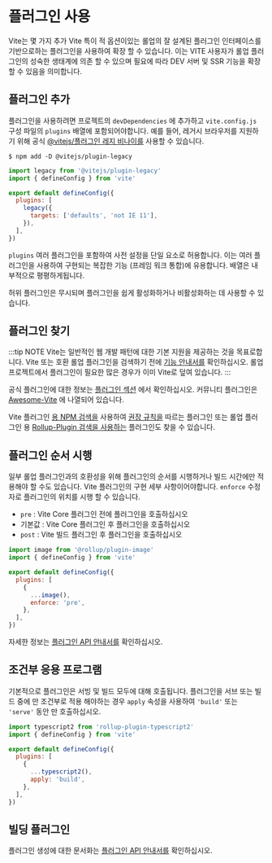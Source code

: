 # 플러그인 사용

Vite는 몇 가지 추가 Vite 특이 적 옵션이있는 롤업의 잘 설계된 플러그인 인터페이스를 기반으로하는 플러그인을 사용하여 확장 할 수 있습니다. 이는 VITE 사용자가 롤업 플러그인의 성숙한 생태계에 의존 할 수 있으며 필요에 따라 DEV 서버 및 SSR 기능을 확장 할 수 있음을 의미합니다.

## 플러그인 추가

플러그인을 사용하려면 프로젝트의 `devDependencies` 에 추가하고 `vite.config.js` 구성 파일의 `plugins` 배열에 포함되어야합니다. 예를 들어, 레거시 브라우저를 지원하기 위해 공식 [@vitejs/플러그인 레지 비나이를](https://github.com/vitejs/vite/tree/main/packages/plugin-legacy) 사용할 수 있습니다.

```
$ npm add -D @vitejs/plugin-legacy
```

```js twoslash [vite.config.js]
import legacy from '@vitejs/plugin-legacy'
import { defineConfig } from 'vite'

export default defineConfig({
  plugins: [
    legacy({
      targets: ['defaults', 'not IE 11'],
    }),
  ],
})
```

`plugins` 여러 플러그인을 포함하여 사전 설정을 단일 요소로 허용합니다. 이는 여러 플러그인을 사용하여 구현되는 복잡한 기능 (프레임 워크 통합)에 유용합니다. 배열은 내부적으로 평평하게됩니다.

허위 플러그인은 무시되며 플러그인을 쉽게 활성화하거나 비활성화하는 데 사용할 수 있습니다.

## 플러그인 찾기

:::tip NOTE
Vite는 일반적인 웹 개발 패턴에 대한 기본 지원을 제공하는 것을 목표로합니다. Vite 또는 호환 롤업 플러그인을 검색하기 전에 [기능 안내서를](../guide/features.md) 확인하십시오. 롤업 프로젝트에서 플러그인이 필요한 많은 경우가 이미 Vite로 덮여 있습니다.
:::

공식 플러그인에 대한 정보는 [플러그인 섹션](../plugins/) 에서 확인하십시오. 커뮤니티 플러그인은 [Awesome-Vite](https://github.com/vitejs/awesome-vite#plugins) 에 나열되어 있습니다.

Vite 플러그인 [용 NPM 검색을](https://www.npmjs.com/search?q=vite-plugin&ranking=popularity) 사용하여 [권장 규칙을](./api-plugin.md#conventions) 따르는 플러그인 또는 롤업 플러그인 용 [Rollup-Plugin 검색을 사용하는](https://www.npmjs.com/search?q=rollup-plugin&ranking=popularity) 플러그인도 찾을 수 있습니다.

## 플러그인 순서 시행

일부 롤업 플러그인과의 호환성을 위해 플러그인의 순서를 시행하거나 빌드 시간에만 적용해야 할 수도 있습니다. Vite 플러그인의 구현 세부 사항이어야합니다. `enforce` 수정 자로 플러그인의 위치를 시행 할 수 있습니다.

- `pre` : Vite Core 플러그인 전에 플러그인을 호출하십시오
- 기본값 : Vite Core 플러그인 후 플러그인을 호출하십시오
- `post` : Vite 빌드 플러그인 후 플러그인을 호출하십시오

```js twoslash [vite.config.js]
import image from '@rollup/plugin-image'
import { defineConfig } from 'vite'

export default defineConfig({
  plugins: [
    {
      ...image(),
      enforce: 'pre',
    },
  ],
})
```

자세한 정보는 [플러그인 API 안내서를](./api-plugin.md#plugin-ordering) 확인하십시오.

## 조건부 응용 프로그램

기본적으로 플러그인은 서빙 및 빌드 모두에 대해 호출됩니다. 플러그인을 서브 또는 빌드 중에 만 조건부로 적용 해야하는 경우 `apply` 속성을 사용하여 `'build'` 또는 `'serve'` 동안 만 호출하십시오.

```js twoslash [vite.config.js]
import typescript2 from 'rollup-plugin-typescript2'
import { defineConfig } from 'vite'

export default defineConfig({
  plugins: [
    {
      ...typescript2(),
      apply: 'build',
    },
  ],
})
```

## 빌딩 플러그인

플러그인 생성에 대한 문서화는 [플러그인 API 안내서를](./api-plugin.md) 확인하십시오.
